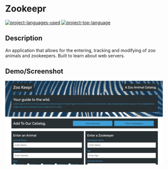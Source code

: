 # Zookeepr
  [![project-languages-used](https://img.shields.io/github/languages/count/katiechurchwell/zookeepr?color=important)](https://github.com/katiechurchwell/zookeepr)
  [![project-top-language](https://img.shields.io/github/languages/top/katiechurchwell/zookeepr?color=blueviolet)](https://github.com/katiechurchwell/zookeepr)

## Description
An application that allows for the entering, tracking and modifying of zoo animals and zookeepers. Built to learn about web servers.

## Demo/Screenshot
!["Screenshot of Zookeepr"](./readme-screenshot.png)
